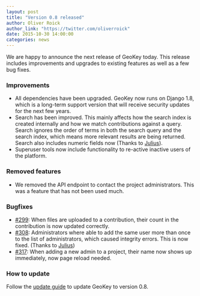 ```yaml
---
layout: post
title: "Version 0.8 released"
author: Oliver Roick
author_link: "https://twitter.com/oliverroick"
date: 2015-10-30 14:00:00
categories: news
---
```


We are happy to announce the next release of GeoKey today. This release includes improvements and upgrades to existing features as well as a few bug fixes.

### Improvements

- All dependencies have been upgraded. GeoKey now runs on Django 1.8, which is a long-term support version that will receive security updates for the next few years.
- Search has been improved. This mainly affects how the search index is created internally and how we match contributions against a query. Search ignores the order of terms in both the search query and the search index, which means more relevant results are being returned. Search also includes numeric fields now (Thanks to [Julius](https://github.com/mfc-julius)).
- Superuser tools now include functionality to re-active inactive users of the platform.

### Removed features

- We removed the API endpoint to contact the project administrators. This was a feature that has not been used much.

### Bugfixes

- [#299](https://github.com/ExCiteS/geokey/pull/299): When files are uploaded to a contribution, their count in the contribution is now updated correctly.
- [#308](https://github.com/ExCiteS/geokey/pull/308): Administrators where able to add the same user more than once to the list of administrators, which caused integrity errors. This is now fixed. (Thanks to [Julius](https://github.com/mfc-julius))
- [#317](https://github.com/ExCiteS/geokey/issues/317): When adding a new admin to a project, their name now shows up immediately, now page reload needed.

### How to update

Follow the [update guide](/help/how-to-update.html) to update GeoKey to version 0.8.
